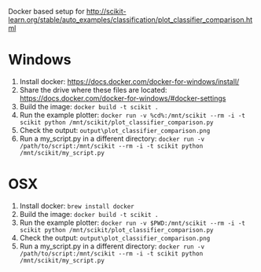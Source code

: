 Docker based setup for http://scikit-learn.org/stable/auto_examples/classification/plot_classifier_comparison.html

# Windows
1. Install docker: https://docs.docker.com/docker-for-windows/install/
1. Share the drive where these files are located: https://docs.docker.com/docker-for-windows/#docker-settings
1. Build the image: ```docker build -t scikit .```
1. Run the example plotter: ```docker run -v %cd%:/mnt/scikit --rm -i -t scikit python /mnt/scikit/plot_classifier_comparison.py```
1. Check the output: ```output\plot_classifier_comparison.png```
1. Run a my_script.py in a different directory: ```docker run -v /path/to/script:/mnt/scikit --rm -i -t scikit python /mnt/scikit/my_script.py```

# OSX

1. Install docker: ```brew install docker```
1. Build the image: ```docker build -t scikit .```
1. Run the example plotter: ```docker run -v $PWD:/mnt/scikit --rm -i -t scikit python /mnt/scikit/plot_classifier_comparison.py```
1. Check the output: ```output\plot_classifier_comparison.png```
1. Run a my_script.py in a different directory: ```docker run -v /path/to/script:/mnt/scikit --rm -i -t scikit python /mnt/scikit/my_script.py```
